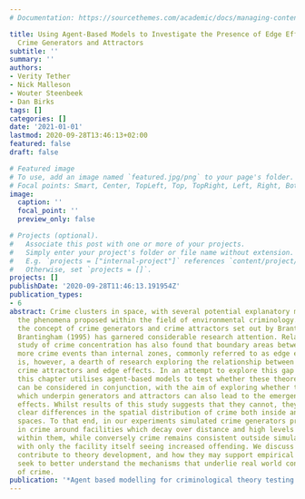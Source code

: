 ```yaml
---
# Documentation: https://sourcethemes.com/academic/docs/managing-content/

title: Using Agent-Based Models to Investigate the Presence of Edge Effects around
  Crime Generators and Attractors
subtitle: ''
summary: ''
authors:
- Verity Tether
- Nick Malleson
- Wouter Steenbeek
- Dan Birks
tags: []
categories: []
date: '2021-01-01'
lastmod: 2020-09-28T13:46:13+02:00
featured: false
draft: false

# Featured image
# To use, add an image named `featured.jpg/png` to your page's folder.
# Focal points: Smart, Center, TopLeft, Top, TopRight, Left, Right, BottomLeft, Bottom, BottomRight.
image:
  caption: ''
  focal_point: ''
  preview_only: false

# Projects (optional).
#   Associate this post with one or more of your projects.
#   Simply enter your project's folder or file name without extension.
#   E.g. `projects = ["internal-project"]` references `content/project/deep-learning/index.md`.
#   Otherwise, set `projects = []`.
projects: []
publishDate: '2020-09-28T11:46:13.191954Z'
publication_types:
- 6
abstract: Crime clusters in space, with several potential explanatory mechanisms for
  the phenomena proposed within the field of environmental criminology. Of these explanations,
  the concept of crime generators and crime attractors set out by Brantingham and
  Brantingham (1995) has garnered considerable research attention. Relatedly, the
  study of crime concentration has also found that boundary areas between spaces experience
  more crime events than internal zones, commonly referred to as edge effects. There
  is, however, a dearth of research exploring the relationship between crime generators,
  crime attractors and edge effects. In an attempt to explore this gap in knowledge,
  this chapter utilises agent-based models to test whether these theoretical concepts
  can be considered in conjunction, with the aim of exploring whether the mechanisms
  which underpin generators and attractors can also lead to the emergence of edge
  effects. Whilst results of this study suggests that they cannot, they do identify
  clear differences in the spatial distribution of crime both inside and outside these
  spaces. To that end, in our experiments simulated crime generators produced increases
  in crime around facilities which decay over distance and high levels of clustering
  within them, while conversely crime remains consistent outside simulated crime attractors
  with only the facility itself seeing increased offending. We discuss how these findings
  contribute to theory development, and how they may support empirical studies that
  seek to better understand the mechanisms that underlie real world concentrations
  of crime.
publication: '*Agent based modelling for criminological theory testing and development*'
---
```


